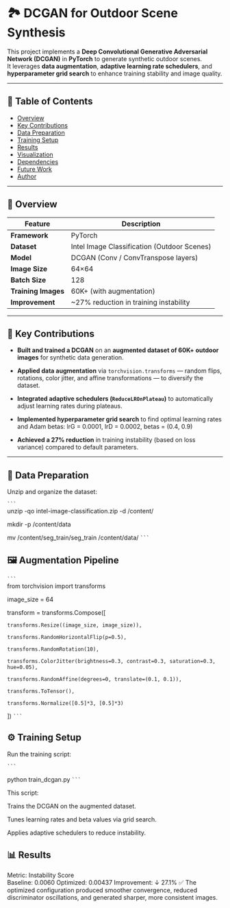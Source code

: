 # 🏞️ DCGAN for Outdoor Scene Synthesis

This project implements a **Deep Convolutional Generative Adversarial Network (DCGAN)** in **PyTorch** to generate synthetic outdoor scenes.  
It leverages **data augmentation**, **adaptive learning rate schedulers**, and **hyperparameter grid search** to enhance training stability and image quality.

---

## 📘 Table of Contents
- [Overview](#-overview)
- [Key Contributions](#-key-contributions)
- [Data Preparation](#-data-preparation)
- [Training Setup](#-training-setup)
- [Results](#-results)
- [Visualization](#-visualization)
- [Dependencies](#-dependencies)
- [Future Work](#-future-work)
- [Author](#-author)

---

## 🚀 Overview

| Feature | Description |
|----------|--------------|
| **Framework** | PyTorch |
| **Dataset** | Intel Image Classification (Outdoor Scenes) |
| **Model** | DCGAN (Conv / ConvTranspose layers) |
| **Image Size** | 64×64 |
| **Batch Size** | 128 |
| **Training Images** | 60K+ (with augmentation) |
| **Improvement** | ~27% reduction in training instability |

---

## 🧠 Key Contributions

- **Built and trained a DCGAN** on an **augmented dataset of 60K+ outdoor images** for synthetic data generation.  
- **Applied data augmentation** via `torchvision.transforms` — random flips, rotations, color jitter, and affine transformations — to diversify the dataset.  
- **Integrated adaptive schedulers (`ReduceLROnPlateau`)** to automatically adjust learning rates during plateaus.  
- **Implemented hyperparameter grid search** to find optimal learning rates and Adam betas:
lrG = 0.0001, lrD = 0.0002, betas = (0.4, 0.9)

- **Achieved a 27% reduction** in training instability (based on loss variance) compared to default parameters.

---

## 🧩 Data Preparation
Unzip and organize the dataset:

 ```` ``` ````  
unzip -qo intel-image-classification.zip -d /content/


mkdir -p /content/data

mv /content/seg_train/seg_train /content/data/
 ```` ``` ````  


## 🖼️ Augmentation Pipeline

 ```` ``` ````  
from torchvision import transforms

image_size = 64

transform = transforms.Compose([

    transforms.Resize((image_size, image_size)),
    
    transforms.RandomHorizontalFlip(p=0.5),
    
    transforms.RandomRotation(10),
    
    transforms.ColorJitter(brightness=0.3, contrast=0.3, saturation=0.3, hue=0.05),
    
    transforms.RandomAffine(degrees=0, translate=(0.1, 0.1)),
    
    transforms.ToTensor(),
    
    transforms.Normalize([0.5]*3, [0.5]*3)
])
 ```` ``` ````  

## ⚙️ Training Setup

Run the training script:


 ```` ``` ````  

python train_dcgan.py
 ```` ``` ````  


This script:

Trains the DCGAN on the augmented dataset.

Tunes learning rates and beta values via grid search.

Applies adaptive schedulers to reduce instability.

## 📊 Results
   
Metric: Instability Score         
Baseline: 0.0060
Optimized: 0.00437
Improvement:    ↓ 27.1%
✅ The optimized configuration produced smoother convergence, reduced discriminator oscillations, and generated sharper, more consistent images.




